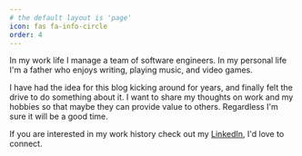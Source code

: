 ```yaml
---
# the default layout is 'page'
icon: fas fa-info-circle
order: 4
---
```


In my work life I manage a team of software engineers.  In my personal life I'm a father who enjoys writing, playing music, and video games.  

I have had the idea for this blog kicking around for years, and finally felt the drive to do something about it.  I want to share my thoughts on work and my hobbies so that maybe they can provide value to others.  Regardless I'm sure it will be a good time.  

If you are interested in my work history check out my [LinkedIn](https://www.linkedin.com/in/thomduran), I'd love to connect. 
